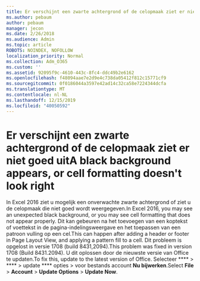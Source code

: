 ```yaml
---
title: Er verschijnt een zwarte achtergrond of de celopmaak ziet er niet goed uit
ms.author: pebaum
author: pebaum
manager: jecon
ms.date: 2/26/2018
ms.audience: Admin
ms.topic: article
ROBOTS: NOINDEX, NOFOLLOW
localization_priority: Normal
ms.collection: Adm_O365
ms.custom: ''
ms.assetid: 92095f9c-4610-443c-8fc4-ddc49b2e6162
ms.openlocfilehash: f48094aae7e2d9e4c738da05412f812c15771cf9
ms.sourcegitcommit: 0f0186044a3597e42ad14c32ca58e7224344dcfa
ms.translationtype: MT
ms.contentlocale: nl-NL
ms.lasthandoff: 12/15/2019
ms.locfileid: "40050592"
---
```

# <a name="a-black-background-appears-or-cell-formatting-doesnt-look-right"></a><span data-ttu-id="cf86c-102">Er verschijnt een zwarte achtergrond of de celopmaak ziet er niet goed uit</span><span class="sxs-lookup"><span data-stu-id="cf86c-102">A black background appears, or cell formatting doesn't look right</span></span>

<span data-ttu-id="cf86c-103">In Excel 2016 ziet u mogelijk een onverwachte zwarte achtergrond of ziet u de celopmaak die niet goed wordt weergegeven.</span><span class="sxs-lookup"><span data-stu-id="cf86c-103">In Excel 2016, you may see an unexpected black background, or you may see cell formatting that does not appear properly.</span></span> <span data-ttu-id="cf86c-104">Dit kan gebeuren na het toevoegen van een koptekst of voettekst in de pagina-indelingsweergave en het toepassen van een patroon vulling op een cel.</span><span class="sxs-lookup"><span data-stu-id="cf86c-104">This can happen after adding a header or footer in Page Layout View, and applying a pattern fill to a cell.</span></span> <span data-ttu-id="cf86c-105">Dit probleem is opgelost in versie 1708 (build 8431,2094).</span><span class="sxs-lookup"><span data-stu-id="cf86c-105">This problem was fixed in version 1708 (Build 8431.2094).</span></span> <span data-ttu-id="cf86c-106">U dit oplossen door de nieuwste versie van Office te updaten.</span><span class="sxs-lookup"><span data-stu-id="cf86c-106">To fix this, update to the latest version of Office.</span></span> <span data-ttu-id="cf86c-107">Selecteer \*\*\*\* \> \*\*\*\* \> update \*\*\*\* opties \> voor bestands account **Nu bijwerken**.</span><span class="sxs-lookup"><span data-stu-id="cf86c-107">Select **File** \> **Account** \> **Update Options** \> **Update Now**.</span></span>
  

